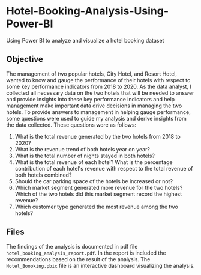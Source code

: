 # Hotel-Booking-Analysis-Using-Power-BI
Using Power BI to analyze and visualize a hotel booking dataset

## Objective
The management of two popular hotels, City Hotel, and Resort Hotel, wanted to know and gauge the performance of their hotels with respect to some key performance indicators from 2018 to 2020. As the data analyst, I collected all necessary data on the two hotels that will be needed to answer and provide insights into these key performance indicators and help management make important data drive decisions in managing the two hotels.
To provide answers to management in helping gauge performance, some questions were used to guide my analysis and derive insights from the data collected. These questions were as follows:
1. What is the total revenue generated by the two hotels from 2018 to 2020?
2. What is the revenue trend of both hotels year on year?
3. What is the total number of nights stayed in both hotels?
4. What is the total revenue of each hotel? What is the percentage contribution of each hotel's revenue with respect to the total revenue of both hotels combined?
5. Should the car parking space of the hotels be increased or not?
6. Which market segment generated more revenue for the two hotels? Which of the two hotels did this market segment record the highest revenue?
7. Which customer type generated the most revenue among the two hotels?

## Files
The findings of the analysis is documented in pdf file `hotel_booking_analysis_report.pdf`. In the report is included the recommendations based on the result of the analysis.
The `Hotel_Boooking.pbix` file is an interactive dashboard visualizing the analysis.

